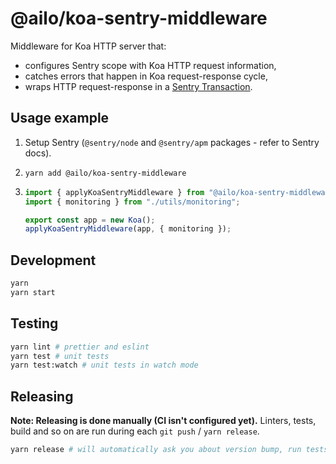 # @ailo/koa-sentry-middleware

Middleware for Koa HTTP server that:

- configures Sentry scope with Koa HTTP request information,
- catches errors that happen in Koa request-response cycle,
- wraps HTTP request-response in a [Sentry Transaction](https://docs.sentry.io/product/performance/).

## Usage example

1. Setup Sentry (`@sentry/node` and `@sentry/apm` packages - refer to Sentry docs).

2. `yarn add @ailo/koa-sentry-middleware`

3. ```ts
   import { applyKoaSentryMiddleware } from "@ailo/koa-sentry-middleware";
   import { monitoring } from "./utils/monitoring";

   export const app = new Koa();
   applyKoaSentryMiddleware(app, { monitoring });
   ```

## Development

```sh
yarn
yarn start
```

## Testing

```sh
yarn lint # prettier and eslint
yarn test # unit tests
yarn test:watch # unit tests in watch mode
```

## Releasing

**Note: Releasing is done manually (CI isn't configured yet).** Linters, tests, build and so on are run during each `git push` / `yarn release`.

```sh
yarn release # will automatically ask you about version bump, run tests and build, and push new version to git & npm
```
